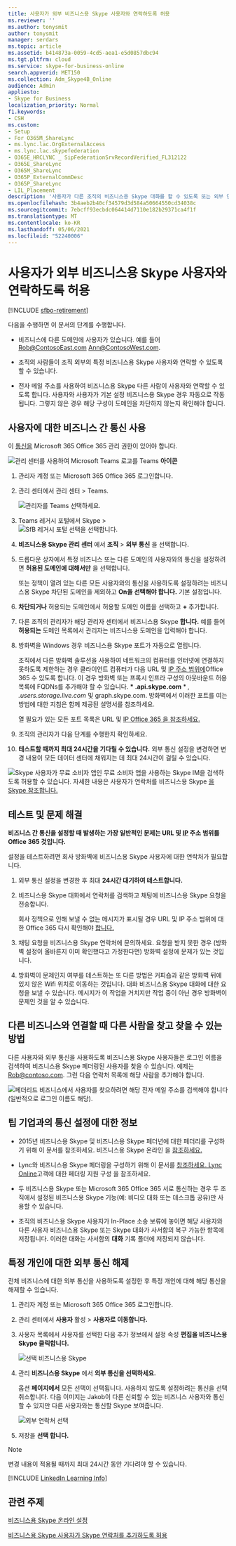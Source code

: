 ```yaml
---
title: 사용자가 외부 비즈니스용 Skype 사용자와 연락하도록 허용
ms.reviewer: ''
ms.author: tonysmit
author: tonysmit
manager: serdars
ms.topic: article
ms.assetid: b414873a-0059-4cd5-aea1-e5d0857dbc94
ms.tgt.pltfrm: cloud
ms.service: skype-for-business-online
search.appverid: MET150
ms.collection: Adm_Skype4B_Online
audience: Admin
appliesto:
- Skype for Business
localization_priority: Normal
f1.keywords:
- CSH
ms.custom:
- Setup
- For O365M_ShareLync
- ms.lync.lac.OrgExternalAccess
- ms.lync.lac.skypefederation
- O365E_HRCLYNC _ SipFederationSrvRecordVerified_FL312122
- O365E_ShareLync
- O365M_ShareLync
- O365P_ExternalCommDesc
- O365P_ShareLync
- LIL_Placement
description: '사용자가 다른 조직의 비즈니스용 Skype 대화를 할 수 있도록 또는 외부 연락처가 대화할 수 있도록 구성하는 방법을 참조합니다. '
ms.openlocfilehash: 3b4aeb2b40cf34579d3d584a50664550cd34038c
ms.sourcegitcommit: 7ebcff93ecbdc064414d7110e182b29371ca4f1f
ms.translationtype: MT
ms.contentlocale: ko-KR
ms.lasthandoff: 05/06/2021
ms.locfileid: "52240006"
---
```

# <a name="allow-users-to-contact-external-skype-for-business-users"></a>사용자가 외부 비즈니스용 Skype 사용자와 연락하도록 허용

[!INCLUDE [sfbo-retirement](../../Hub/includes/sfbo-retirement.md)]
  
다음을 수행하면 이 문서의 단계를 수행합니다.
  
- 비즈니스에 다른 도메인에 사용자가 있습니다. 예를 들어 Rob@ContosoEast.com Ann@ContosoWest.com.

- 조직의 사람들이 조직 외부의 특정 비즈니스용 Skype 사용자와 연락할 수 있도록 할 수 있습니다.

- 전자 메일 주소를 사용하여 비즈니스용 Skype 다른 사람이 사용자와 연락할 수 있도록 합니다. 사용자와 사용자가 기본 설정 비즈니스용 Skype 경우 자동으로 작동됩니다. 그렇지 않은 경우 해당 구성이 도메인을 차단하지 않는지 확인해야 합니다.

## <a name="enable-business-to-business-communications-for-your-users"></a>사용자에 대한 비즈니스 간 통신 사용

<a name="bk_preview"> </a>

이 [통신을](https://support.office.com/article/da585eea-f576-4f55-a1e0-87090b6aaa9d) Microsoft 365 Office 365 관리 권한이 있어야 합니다.

![관리 센터를 사용하여 Microsoft Teams 로고를 Teams ](../images/teams-logo-30x30.png) **아이콘**
  
1. 관리자 계정 또는 Microsoft 365 Office 365 로그인합니다.

2. 관리 센터에서 관리 센터  >  Teams.

    ![관리자를 Teams 선택하세요.](../images/MS-Teams-Admin.png)
  
3. Teams 레거시 포털에서 Skype  >  
  ![ SfB 레거시 포털 선택을 선택합니다.](../images/SFBlegacy-size65.png)

4. **비즈니스용 Skype 관리 센터** 에서 **조직** > **외부 통신** 을 선택합니다.
5. 드롭다운 상자에서 특정 비즈니스 또는 다른 도메인의 사용자와의 통신을 설정하려면 **허용된 도메인에 대해서만** 을 선택합니다.

    또는 정책이 열려 있는 다른 모든 사용자와의 통신을 사용하도록 설정하려는 비즈니스용 Skype 차단된 도메인을 제외하고 **On을 선택해야 합니다.** 기본 설정입니다.

6. **차단되거나** 허용되는 도메인에서 허용할 도메인 이름을 선택하고 **+** 추가합니다.

7. 다른 조직의 관리자가 해당 관리자 센터에서 비즈니스용 Skype **합니다.** 예를 들어 **허용되는** 도메인 목록에서 관리자는 비즈니스용 도메인을 입력해야 합니다.

8. 방화벽을 Windows 경우 비즈니스용 Skype 포트가 자동으로 열립니다.

    조직에서 다른 방화벽 솔루션을 사용하여 네트워크의 컴퓨터를 인터넷에 연결하지 못하도록 제한하는 경우 클라이언트 컴퓨터가 다음 URL 및 [IP 주소 범위에](/microsoftteams/office-365-urls-ip-address-ranges)Office 365 수 있도록 합니다. 이 경우 방화벽 또는 프록시 인프라 구성의 아웃바운드 허용 목록에 FQDNs를 추가해야 할 수 있습니다. **\* .api.skype.com** \* *_, .users.storage.live.com_* 및 graph.skype.com.  방화벽에서 이러한 포트를 여는 방법에 대한 지침은 함께 제공된 설명서를 참조하세요.

    열 필요가 있는 모든 포트 목록은 URL 및 [IP Office 365 을 참조하세요.](/microsoftteams/office-365-urls-ip-address-ranges)

9. 조직의 관리자가 다음 단계를 수행한지 확인하세요.

10. **테스트할 때까지 최대 24시간을 기다릴 수 있습니다.** 외부 통신 설정을 변경하면 변경 내용이 모든 데이터 센터에 채워지는 데 최대 24시간이 걸릴 수 있습니다.

![](../images/58550720-2a68-42d1-a926-1884e6aeb55c.png)Skype 사용자가 무료 소비자 앱인 무료 소비자 앱을 사용하는 Skype IM을 검색하도록 허용할 수 있습니다. 자세한 내용은 사용자가 연락처를 비즈니스용 Skype [을 Skype 참조합니다.](let-skype-for-business-users-add-skype-contacts.md)
  
## <a name="test-and-troubleshoot"></a>테스트 및 문제 해결

<a name="bk_preview"> </a>

 **비즈니스 간 통신을 설정할 때 발생하는 가장 일반적인 문제는 URL 및 [IP](/microsoftteams/office-365-urls-ip-address-ranges) 주소 범위를 Office 365 것입니다.**
  
설정을 테스트하려면 회사 방화벽에 비즈니스용 Skype 사용자에 대한 연락처가 필요합니다.
  
1. 외부 통신 설정을 변경한 후 최대 **24시간 대기하여 테스트합니다.**

2. 비즈니스용 Skype 대화에서 연락처를 검색하고 채팅에 비즈니스용 Skype 요청을 전송합니다.

    회사 정책으로 인해 보낼 수 없는 메시지가 표시될 경우 URL 및 IP 주소 범위에 대한 Office 365 다시 확인해야 [합니다.](/microsoftteams/office-365-urls-ip-address-ranges)

3. 채팅 요청을 비즈니스용 Skype 연락처에 문의하세요. 요청을 받지 못한 경우 (방화벽 설정이 올바른지 이미 확인했다고 가정한다면) 방화벽 설정에 문제가 있는 것입니다.

4. 방화벽이 문제인지 여부를 테스트하는 또 다른 방법은 커피숍과 같은 방화벽 뒤에 있지 않은 Wifi 위치로 이동하는 것입니다. 대화 비즈니스용 Skype 대화에 대한 요청을 보낼 수 있습니다. 메시지가 이 작업을 거치지만 작업 중이 아닌 경우 방화벽이 문제인 것을 알 수 있습니다.

## <a name="how-to-find-others-and-be-found-when-connecting-with-another-business"></a>다른 비즈니스와 연결할 때 다른 사람을 찾고 찾을 수 있는 방법

<a name="bk_preview"> </a>

다른 사용자와 외부 통신을 사용하도록 비즈니스용 Skype 사용자들은 로그인 이름을 검색하여 비즈니스용 Skype 페더링된 사용자를 찾을 수 있습니다. 예제는 Rob@contoso.com. 그런 다음 연락처 목록에 해당 사람을 추가해야 합니다.
  
![페더리드 비즈니스에서 사용자를 찾으하려면 해당 전자 메일 주소를 검색해야 합니다(일반적으로 로그인 이름도 해당).](../images/20242f85-0636-463b-8df3-1e123784d7fa.png)
  
## <a name="tips-on-setting-up-communications-with-federated-businesses"></a>팁 기업과의 통신 설정에 대한 정보

<a name="bk_preview"> </a>

- 2015년 비즈니스용 Skype 및 비즈니스용 Skype 페더년에 대한 페더리를 구성하기 위해 이 문서를 참조하세요. 비즈니스용 Skype 온라인 을 [참조하세요.](../../SfbHybrid/hybrid/configure-federation-with-skype-for-business-online.md?bc=%2fSkypeForBusiness%2fbreadcrumb%2ftoc.json&toc=%2fSkypeForBusiness%2ftoc.json)

- Lync와 비즈니스용 Skype 페더링을 구성하기 위해 이 문서를 [참조하세요. Lync Online](/previous-versions/office/lync-server-2013/lync-server-2013-configuring-federation-support-for-a-lync-online-customer)고객에 대한 페더링 지원 구성 을 참조하세요.

- 두 비즈니스용 Skype 또는 Microsoft 365 Office 365 서로 통신하는 경우 두 조직에서 설정된 비즈니스용 Skype 기능(예: 비디오 대화 또는 데스크톱 공유)만 사용할 수 있습니다.

- 조직의 비즈니스용 Skype 사용자가 In-Place 소송 보류에 놓이면 해당 사용자와 다른 사용자 비즈니스용 Skype 또는 Skype 대화가 사서함의 복구 가능한 항목에 저장됩니다.  이러한 대화는 사서함의 **대화** 기록 폴더에 저장되지 않습니다.

## <a name="turn-off-external-communication-for-specific-individuals"></a>특정 개인에 대한 외부 통신 해제

<a name="bk_preview"> </a>

전체 비즈니스에 대한 외부 통신을 사용하도록 설정한 후 특정 개인에 대해 해당 통신을 해제할 수 있습니다.
  
1. 관리자 계정 또는 Microsoft 365 Office 365 로그인합니다.

2. 관리 센터에서 **사용자** 활성  >  **사용자로 이동합니다.**

3. 사용자 목록에서 사용자를 선택한 다음 추가 정보에서 설정 속성  **편집을 비즈니스용 Skype 클릭합니다.**

    ![선택 비즈니스용 Skype](../images/2b0f9a7b-3fee-4f4b-968a-68c429eeb395.png)
  
4. 관리 **비즈니스용 Skype** 에서 **외부 통신을 선택하세요.**

    옵션 **페이지에서** 모든 선택이 선택됩니다. 사용하지 않도록 설정하려는 통신을 선택 취소합니다. 다음 이미지는 Jakob이 다른 신뢰할 수 있는 비즈니스 사용자와 통신할 수 있지만 다른 사용자와는 통신할 Skype 보여줍니다.

    ![외부 연락처 선택](../images/4e546321-a065-48ed-8ac7-1e112a780eab.png)
  
5. 저장을 **선택 합니다.**

> [!NOTE]
> 변경 내용이 적용될 때까지 최대 24시간 동안 기다려야 할 수 있습니다.
  
[!INCLUDE [LinkedIn Learning Info](../../common/office/linkedin-learning-info.md)]

## <a name="related-topics"></a>관련 주제

<a name="bk_preview"> </a>

[비즈니스용 Skype 온라인 설정](set-up-skype-for-business-online.md)
  
[비즈니스용 Skype 사용자가 Skype 연락처를 추가하도록 허용](let-skype-for-business-users-add-skype-contacts.md)
